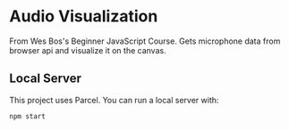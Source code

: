 # Audio Visualization

From Wes Bos's Beginner JavaScript Course. Gets microphone data from browser api and visualize it on the canvas.

## Local Server

This project uses Parcel. You can run a local server with:

```javascript
npm start
```
